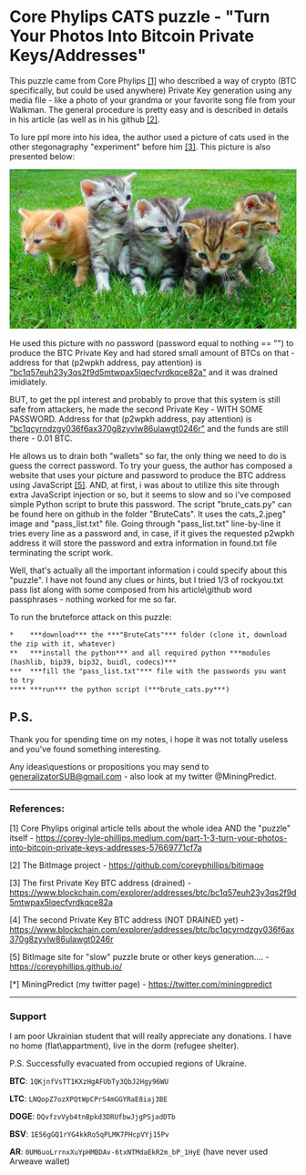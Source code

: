 # Core Phylips CATS puzzle - "Turn Your Photos Into Bitcoin Private Keys/Addresses"

This puzzle came from Core Phylips [[1]](https://corey-lyle-phillips.medium.com/part-1-3-turn-your-photos-into-bitcoin-private-keys-addresses-57669771cf7a) who described a way of crypto (BTC specifically, but could be used anywhere) Private Key generation using any media file - like a photo of your grandma or your favorite song file from your Walkman. The general procedure is pretty easy and is described in details in his article (as well as in his github [[2]](https://github.com/coreyphillips/bitimage).

To lure ppl more into his idea, the author used a picture of cats used in the other stegonagraphy "experiment" before him [[3]](https://twitter.com/aantonop/status/603701870482300928). This picture is also presented below:

![Core Phylips CATS](https://github.com/HomelessPhD/CorePhylips_CATS/blob/0326d559cdb1e46c3a3720876091f71a8913c603/BruteCats/cats_2.jpeg)

He used this picture with no password (password equal to nothing == "") to produce the BTC Private Key and had stored small amount of BTCs on that - address for that (p2wpkh address, pay attention) is ["bc1q57euh23y3qs2f9d5mtwpax5lqecfvrdkqce82a"](https://www.blockchain.com/explorer/addresses/btc/bc1q57euh23y3qs2f9d5mtwpax5lqecfvrdkqce82a) and it was drained imidiately. 

BUT, to get the ppl interest and probably to prove that this system is still safe from attackers, he made the second Private Key - WITH SOME PASSWORD. Address for that (p2wpkh address, pay attention) is ["bc1qcyrndzgy036f6ax370g8zyvlw86ulawgt0246r"](https://www.blockchain.com/explorer/addresses/btc/bc1qcyrndzgy036f6ax370g8zyvlw86ulawgt0246r) and the funds are still there - 0.01 BTC.

He allows us to drain both "wallets" so far, the only thing we need to do is guess the correct password. To try your guess, the author has composed a website that uses your picture and password to produce the BTC address using JavaScript [[5]](https://coreyphillips.github.io/). AND, at first, i was about to utilize this site through extra JavaScript injection or so, but it seems to slow and so i've composed simple Python script to brute this password. The script "brute_cats.py" can be found here on github in the folder "BruteCats". It uses the cats_2.jpeg" image and "pass_list.txt" file. Going through "pass_list.txt" line-by-line it tries every line as a password and, in case, if it gives the requested p2wpkh address it will store the password and extra information in found.txt file terminating the script work.

Well, that's actually all the important information i could specify about this "puzzle". I have not found any clues or hints, but I tried 1/3 of rockyou.txt pass list along with some composed from his article\github word passphrases - nothing worked for me so far.

To run the bruteforce attack on this puzzle:
```
*    ***download*** the ***"BruteCats"*** folder (clone it, download the zip with it, whatever)
**   ***install the python*** and all required python ***modules (hashlib, bip39, bip32, buidl, codecs)***
***  ***fill the "pass_list.txt"*** file with the passwords you want to try
**** ***run*** the python script (***brute_cats.py***)
```

## P.S.

Thank you for spending time on my notes, i hope it was not totally useless and you've found something interesting. 

Any ideas\questions or propositions you may send to generalizatorSUB@gmail.com - also look at my twitter @MiningPredict.

-------------------------------------------------------------------------
### References:

[1] Core Phylips original article tells about the whole idea AND the "puzzle" itself - https://corey-lyle-phillips.medium.com/part-1-3-turn-your-photos-into-bitcoin-private-keys-addresses-57669771cf7a

[2] The BitImage project - https://github.com/coreyphillips/bitimage

[3] The first Private Key BTC address (drained) - https://www.blockchain.com/explorer/addresses/btc/bc1q57euh23y3qs2f9d5mtwpax5lqecfvrdkqce82a

[4] The second Private Key BTC address (NOT DRAINED yet) - https://www.blockchain.com/explorer/addresses/btc/bc1qcyrndzgy036f6ax370g8zyvlw86ulawgt0246r

[5] BitImage site for "slow" puzzle brute or other keys generation.... - https://coreyphillips.github.io/

[*] MiningPredict (my twitter page) - https://twitter.com/miningpredict



-------------------------------------------------------------------------
### Support
I am poor Ukrainian student that will really appreciate any donations.
I have no home (flat\appartment), live in the dorm (refugee shelter).
 
P.S. Successfully evacuated from occupied regions of Ukraine.

**BTC**:  `1QKjnfVsTT1KXzHgAFUbTy3QbJ2Hgy96WU`

**LTC**:  `LNQopZ7ozXPQtWpCPrS4mGGYRaE8iaj3BE`

**DOGE**: `DQvfzvVyb4tnBpkd3DRUfbwJjgPSjadDTb`

 **BSV**: `1E56gGQ1rYG4kkRo5qPLMK7PHcpVYj15Pv`

**AR**: `0UM6uoLrrnxXuYpHMBDAv-6txNTMdaEkR2m_bP_1HyE`
(have never used Arweave wallet)
